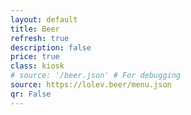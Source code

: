 ```yaml
---
layout: default
title: Beer
refresh: true
description: false
price: true
class: kiosk
# source: '/beer.json' # For debugging
source: https://lolev.beer/menu.json
qr: False
---
```

